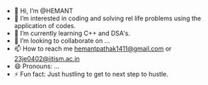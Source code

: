 - 👋 Hi, I’m @HEMANT
- 👀 I’m interested in coding and solving rel life problems using the application of codes.
- 🌱 I’m currently learning C++ and DSA's.
- 💞️ I’m looking to collaborate on ...
- 📫 How to reach me hemantpathak1411@gmail.com or 23je0402@iitism.ac.in
- 😄 Pronouns: ...
- ⚡ Fun fact: Just hustling to get to next step to hustle.

<!---
HEMANT2027/HEMANT2027 is a ✨ special ✨ repository because its `README.md` (this file) appears on your GitHub profile.
You can click the Preview link to take a look at your changes.
--->
